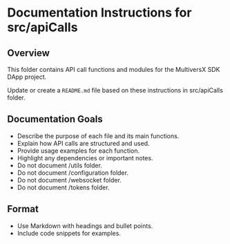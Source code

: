 # Documentation Instructions for src/apiCalls

## Overview
This folder contains API call functions and modules for the MultiversX SDK DApp project.

Update or create a `README.md` file based on these instructions in src/apiCalls folder.

## Documentation Goals
- Describe the purpose of each file and its main functions.
- Explain how API calls are structured and used.
- Provide usage examples for each function.
- Highlight any dependencies or important notes.
- Do not document /utils folder.
- Do not document /configuration folder.
- Do not document /websocket folder.
- Do not document /tokens folder.

## Format
- Use Markdown with headings and bullet points.
- Include code snippets for examples.